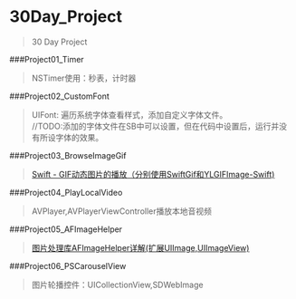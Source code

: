 # 30Day_Project
>30 Day Project

###Project01_Timer
>NSTimer使用：秒表，计时器

###Project02_CustomFont
>UIFont: 遍历系统字体查看样式，添加自定义字体文件。    
>//TODO:添加的字体文件在SB中可以设置，但在代码中设置后，运行并没有所设字体的效果。

###Project03_BrowseImageGif
>[Swift - GIF动态图片的播放（分别使用SwiftGif和YLGIFImage-Swift)](http://www.hangge.com/blog/cache/detail_1060.html)

###Project04_PlayLocalVideo
>AVPlayer,AVPlayerViewController播放本地音视频

###Project05_AFImageHelper
>[图片处理库AFImageHelper详解(扩展UIImage,UIImageView)](http://www.hangge.com/blog/cache/detail_975.html)

###Project06_PSCarouselView
>图片轮播控件：UICollectionView,SDWebImage

